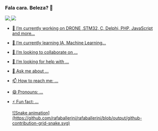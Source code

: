 ### Fala cara. Beleza? 👋

 <div>
  <a href="https://github.com/NelsonLima07">
  <img height="180em" src="https://github-readme-stats.vercel.app/api?username=NelsonLima07&show_icons=true&theme=dracula&include_all_commits=true&count_private=true"/>
  <img height="180em" src="https://github-readme-stats.vercel.app/api/top-langs/?username=NelsonLima07&layout=compact&langs_count=7&theme=dracula"/>
</div>


- 🔭 I’m currently working on DRONE ,STM32, C, Delphi, PHP, JavaScript and more...
- 🌱 I’m currently learning IA, Machine Learning...
- 👯 I’m looking to collaborate on ...
- 🤔 I’m looking for help with ...
- 💬 Ask me about ...
- 📫 How to reach me: ...
- 😄 Pronouns: ...
- ⚡ Fun fact: ...

  <div>
    ![Snake animation](https://github.com/rafaballerini/rafaballerini/blob/output/github-contribution-grid-snake.svg)
  </div>

